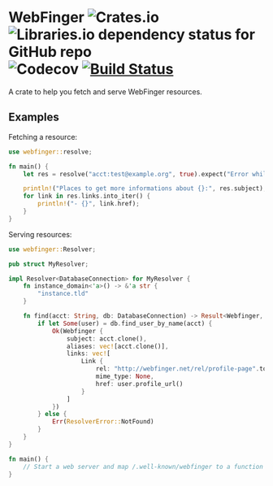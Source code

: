 # WebFinger ![Crates.io](https://img.shields.io/crates/v/webfinger.svg) ![Libraries.io dependency status for GitHub repo](https://img.shields.io/librariesio/github/Plume-org/webfinger.svg) ![Codecov](https://img.shields.io/codecov/c/github/Plume-org/webfinger.svg) [![Build Status](https://travis-ci.org/Plume-org/webfinger.svg?branch=master)](https://travis-ci.org/Plume-org/webfinger)

A crate to help you fetch and serve WebFinger resources.

## Examples

Fetching a resource:

```rust
use webfinger::resolve;

fn main() {
    let res = resolve("acct:test@example.org", true).expect("Error while fetching resource");

    println!("Places to get more informations about {}:", res.subject);
    for link in res.links.into_iter() {
        println!("- {}", link.href);
    }
}
```

Serving resources:

```rust
use webfinger::Resolver;

pub struct MyResolver;

impl Resolver<DatabaseConnection> for MyResolver {
    fn instance_domain<'a>() -> &'a str {
        "instance.tld"
    }

    fn find(acct: String, db: DatabaseConnection) -> Result<Webfinger, ResolverError> {
        if let Some(user) = db.find_user_by_name(acct) {
            Ok(Webfinger {
                subject: acct.clone(),
                aliases: vec![acct.clone()],
                links: vec![
                    Link {
                        rel: "http://webfinger.net/rel/profile-page".to_string(),
                        mime_type: None,
                        href: user.profile_url()
                    }
                ]
            })
        } else {
            Err(ResolverError::NotFound)
        }
    }
}

fn main() {
    // Start a web server and map /.well-known/webfinger to a function calling MyResolver::endpoint
}
```
